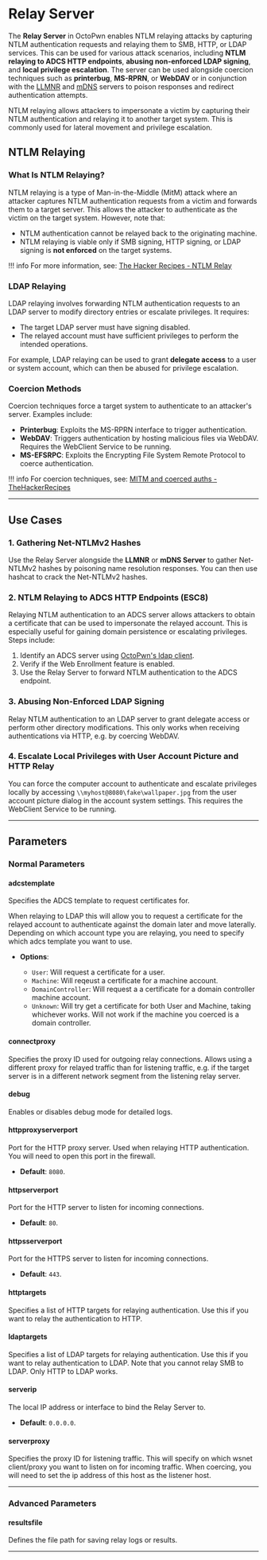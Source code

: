 # Relay Server

The **Relay Server** in OctoPwn enables NTLM relaying attacks by capturing NTLM authentication requests and relaying them to SMB, HTTP, or LDAP services. This can be used for various attack scenarios, including **NTLM relaying to ADCS HTTP endpoints**, **abusing non-enforced LDAP signing**, and **local privilege escalation**. The server can be used alongside coercion techniques such as **printerbug**, **MS-RPRN**,  or **WebDAV** or in conjunction with the [LLMNR](llmnr.html) and [mDNS](mdns.html) servers to poison responses and redirect authentication attempts.

NTLM relaying allows attackers to impersonate a victim by capturing their NTLM authentication and relaying it to another target system. This is commonly used for lateral movement and privilege escalation.

## NTLM Relaying

### What Is NTLM Relaying?
NTLM relaying is a type of Man-in-the-Middle (MitM) attack where an attacker captures NTLM authentication requests from a victim and forwards them to a target server. This allows the attacker to authenticate as the victim on the target system. However, note that:
- NTLM authentication cannot be relayed back to the originating machine.
- NTLM relaying is viable only if SMB signing, HTTP signing, or LDAP signing is **not enforced** on the target systems.

!!! info
	For more information, see: [The Hacker Recipes - NTLM Relay](https://www.thehacker.recipes/ad/movement/ntlm/relay)

### LDAP Relaying
LDAP relaying involves forwarding NTLM authentication requests to an LDAP server to modify directory entries or escalate privileges. It requires:
- The target LDAP server must have signing disabled.
- The relayed account must have sufficient privileges to perform the intended operations.

For example, LDAP relaying can be used to grant **delegate access** to a user or system account, which can then be abused for privilege escalation.

### Coercion Methods
Coercion techniques force a target system to authenticate to an attacker's server. Examples include:

- **Printerbug**: Exploits the MS-RPRN interface to trigger authentication.
- **WebDAV**: Triggers authentication by hosting malicious files via WebDAV. Requires the WebClient Service to be running.
- **MS-EFSRPC**: Exploits the Encrypting File System Remote Protocol to coerce authentication.

!!! info
	For coercion techniques, see:  [MITM and coerced auths - TheHackerRecipes](https://www.thehacker.recipes/ad/movement/mitm-and-coerced-authentications/)

---

## Use Cases

### 1. Gathering Net-NTLMv2 Hashes
Use the Relay Server alongside the **LLMNR** or **mDNS Server** to gather Net-NTLMv2 hashes by poisoning name resolution responses. You can then use hashcat to crack the Net-NTLMv2 hashes.

### 2. NTLM Relaying to ADCS HTTP Endpoints (ESC8)
Relaying NTLM authentication to an ADCS server allows attackers to obtain a certificate that can be used to impersonate the relayed account. This is especially useful for gaining domain persistence or escalating privileges. Steps include:
1. Identify an ADCS server using [OctoPwn's ldap client](../clients/ldap.html#certify). 
2. Verify if the Web Enrollment feature is enabled.
3. Use the Relay Server to forward NTLM authentication to the ADCS endpoint.

### 3. Abusing Non-Enforced LDAP Signing
Relay NTLM authentication to an LDAP server to grant delegate access or perform other directory modifications. This only works when receiving authentications via HTTP, e.g. by coercing WebDAV.

### 4. Escalate Local Privileges with User Account Picture and HTTP Relay

You can force the computer account to authenticate and escalate privileges locally by accessing `\\myhost@8080\fake\wallpaper.jpg` from the user account picture dialog in the account system settings. This requires the WebClient Service to be running. 

---
## Parameters

### Normal Parameters

#### adcstemplate
Specifies the ADCS template to request certificates for.  

When relaying to LDAP this will allow you to request a certificate for the relayed account to authenticate against the domain later and move laterally. Depending on which account type you are relaying, you need to specify which adcs template you want to use.

- **Options**: 

	- `User`: Will request a certificate for a user.
	- `Machine`: Will reqeust a certificate for a machine account.
	- `DomainController`: Will request a a certificate for a domain controller machine account. 
	- `Unknown`: Will try get a certificate for both User and Machine, taking whichever works. Will not work if the machine you coerced is a domain controller.

#### connectproxy
Specifies the proxy ID used for outgoing relay connections. Allows using a different proxy for relayed traffic than for listening traffic, e.g. if the target server is in a different network segment from the listening relay server.

#### debug
Enables or disables debug mode for detailed logs.  

#### httpproxyserverport
Port for the HTTP proxy server. Used when relaying HTTP authentication.  You will need to open this port in the firewall.

- **Default**: `8080`.

#### httpserverport
Port for the HTTP server to listen for incoming connections.  
- **Default**: `80`.

#### httpsserverport
Port for the HTTPS server to listen for incoming connections.  
- **Default**: `443`.

#### httptargets
Specifies a list of HTTP targets for relaying authentication. Use this if you want to relay the authentication to HTTP.

#### ldaptargets
Specifies a list of LDAP targets for relaying authentication. Use this if you want to relay authentication to LDAP. Note that you cannot relay SMB to LDAP. Only HTTP to LDAP works.

#### serverip
The local IP address or interface to bind the Relay Server to.  
- **Default**: `0.0.0.0`.

#### serverproxy
Specifies the proxy ID for listening traffic. This will specify on which wsnet client/proxy you want to listen on for incoming traffic. When coercing, you will need to set the ip address of this host as the listener host. 

---

### Advanced Parameters

#### resultsfile
Defines the file path for saving relay logs or results.

---

